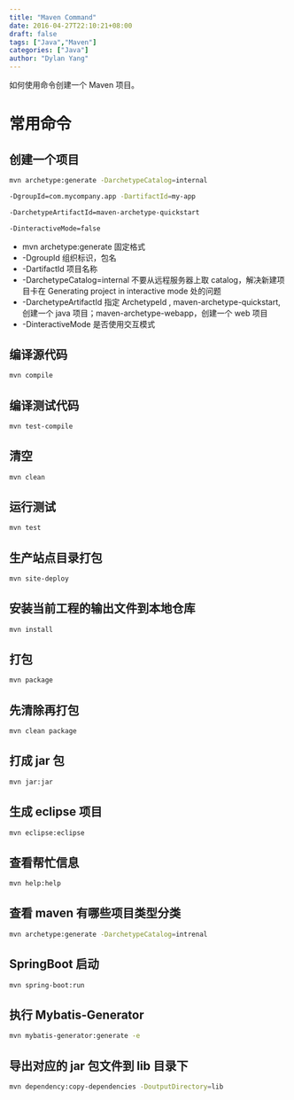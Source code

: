 ```yaml
---
title: "Maven Command"
date: 2016-04-27T22:10:21+08:00
draft: false
tags: ["Java","Maven"]
categories: ["Java"]
author: "Dylan Yang"
---
```


如何使用命令创建一个 Maven 项目。
<!--more-->

# 常用命令
## 创建一个项目

``` sh
mvn archetype:generate -DarchetypeCatalog=internal

-DgroupId=com.mycompany.app -DartifactId=my-app

-DarchetypeArtifactId=maven-archetype-quickstart

-DinteractiveMode=false
```

- mvn archetype:generate 固定格式
- -DgroupId 组织标识，包名
- -DartifactId 项目名称
- -DarchetypeCatalog=internal 不要从远程服务器上取 catalog，解决新建项目卡在 Generating project in interactive mode 处的问题
- -DarchetypeArtifactId 指定 ArchetypeId , maven-archetype-quickstart, 创建一个 java 项目；maven-archetype-webapp，创建一个 web 项目
- -DinteractiveMode 是否使用交互模式

## 编译源代码
``` sh
mvn compile
```

## 编译测试代码
``` sh
mvn test-compile
```

## 清空
``` sh
mvn clean
```

## 运行测试
``` sh
mvn test
```

## 生产站点目录打包
``` sh
mvn site-deploy
```

## 安装当前工程的输出文件到本地仓库
``` sh
mvn install
```

## 打包
``` sh
mvn package
```

## 先清除再打包
``` sh
mvn clean package
```

## 打成 jar 包
``` sh
mvn jar:jar
```

## 生成 eclipse 项目
``` sh
mvn eclipse:eclipse
```

## 查看帮忙信息
``` sh
mvn help:help
```

## 查看 maven 有哪些项目类型分类
``` sh
mvn archetype:generate -DarchetypeCatalog=intrenal
```

## SpringBoot 启动
``` sh
mvn spring-boot:run
```

## 执行 Mybatis-Generator 
``` sh
mvn mybatis-generator:generate -e
```

## 导出对应的 jar 包文件到 lib 目录下
``` sh
mvn dependency:copy-dependencies -DoutputDirectory=lib
```
